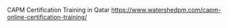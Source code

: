 CAPM Certification Training in Qatar
https://www.watershedpm.com/capm-online-certification-training/
